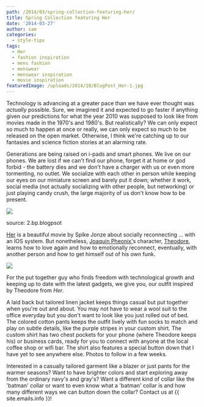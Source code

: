 ```yaml
---
path: /2014/03/spring-collection-featuring-her/
title: Spring Collection featuring Her
date: '2014-03-27'
author: sam
categories:
  - style-tips
tags:
  - Her
  - fashion inspiration
  - mens fashion
  - menswear
  - menswear inspiration
  - movie inspiration
featuredImage: /uploads/2014/10/BlogPost_Her-1.jpg
---
```

Technology is advancing at a greater pace than we have ever thought was _actually_ possible. Sure, we imagined it and expected to go faster if anything given our predictions for what the year 2010 was supposed to look like from movies made in the 1970's and 1980's. But realistically? We can only expect so much to happen at once or really, we can only expect so much to be released on the open market. Otherwise, I think we're catching up to our fantasies and science fiction stories at an alarming rate.

Generations are being raised on i-pads and smart phones. We live on our phones. We are lost if we can't find our phone, forget it at home or god forbid - the battery dies and we don't have a charger with us or even more tormenting, no outlet. We socialize with each other in person while keeping our eyes on our miniature screen and barely put it down; whether it work, social media (not actually socializing with other people, but networking) or just playing candy crush, the large majority of us don't know how to be present.

[![](http://1.bp.blogspot.com/-SVKaq3k_KFA/UzRa7bOoDsI/AAAAAAAAByk/4hL80GtWDHs/s1600/in+a+bar+on+a+phone.jpg)](http://1.bp.blogspot.com/-SVKaq3k_KFA/UzRa7bOoDsI/AAAAAAAAByk/4hL80GtWDHs/s1600/in+a+bar+on+a+phone.jpg)

source: 2.bp.blogpsot

[Her](http://www.herthemovie.com/#/everything-about-everything) is a beautiful movie by Spike Jonze about socially reconnecting ... with an IOS system. But nonetheless, [Joaquin Pheonix'](http://www.imdb.com/name/nm0001618/?ref_=tt_cl_t1)s character, [Theodore](http://www.imdb.com/title/tt1798709/), learns how to love again and how to emotionally reconnect, eventually, with another person and how to get himself out of his own funk.

[![](http://4.bp.blogspot.com/-3KtevNi5BCQ/UzXLStK6j4I/AAAAAAAABy0/73gNTDSi3q4/s1600/BlogPost_Her+(1).jpg)](http://4.bp.blogspot.com/-3KtevNi5BCQ/UzXLStK6j4I/AAAAAAAABy0/73gNTDSi3q4/s1600/BlogPost_Her+(1).jpg)

For the put together guy who finds freedom with technological growth and keeping up to date with the latest gadgets, we give you, our outfit inspired by Theodore from _Her_.

A laid back but tailored linen jacket keeps things casual but put together when you're out and about. You may not have to wear a wool suit to the office everyday but you don't want to look like you just rolled out of bed. The colored cotton pants keeps the outfit lively with fun socks to match and play on subtle details, like the purple stripes in your custom shirt. The custom shirt has two chest pockets for your phone (where Theodore keeps his) or business cards, ready for you to connect with anyone at the local coffee shop or wifi bar. The shirt also features a special button down that I have yet to see anywhere else. Photos to follow in a few weeks.

Interested in a casually tailored garment like a blazer or just pants for the warmer seasons? Want to have brighter colors and start exploring away from the ordinary navy's and gray's? Want a different kind of collar like the 'batman' collar or want to even know what a 'batman' collar is and how many different ways we can button down the collar? Contact us at {{ site.emails.info }}!